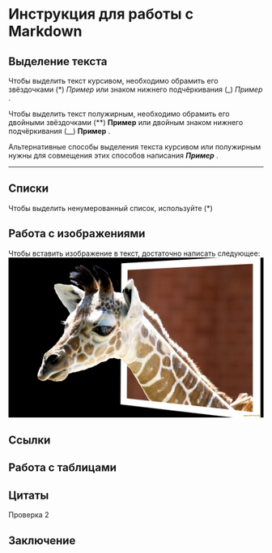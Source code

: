 # Инструкция для работы с Markdown

## Выделение текста

Чтобы выделить текст курсивом, необходимо обрамить его звёздочками (*) *Пример* или знаком нижнего подчёркивания (_) _Пример_ .

Чтобы выделить текст полужирным, необходимо обрамить его двойными звёздочками (**) **Пример** или двойным знаком нижнего подчёркивания (__) __Пример__ .

Альтернативные способы выделения текста курсивом или полужирным нужны для совмещения этих способов написания *__Пример__* .

---
## Списки

Чтобы выделить ненумерованный список, используйте (*)

## Работа с изображениями

Чтобы вставить изображение в текст, достаточно написать следующее:
 ![Это братан жираф](zhivotnye-zhirafy-golova-1257094.jpg)

## Ссылки

## Работа с таблицами

## Цитаты

Проверка 2

## Заключение